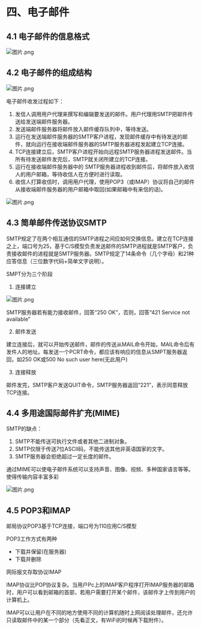 # 四、电子邮件

## 4.1 电子邮件的信息格式

![图片.png](https://upload-images.jianshu.io/upload_images/26868451-e3b2e93cfac76d6f.png?imageMogr2/auto-orient/strip%7CimageView2/2/w/1240)

## 4.2 电子邮件的组成结构

![图片.png](https://upload-images.jianshu.io/upload_images/26868451-4f9d660b17b3aa03.png?imageMogr2/auto-orient/strip%7CimageView2/2/w/1240)

电子邮件收发过程如下：

1. 发信人调用用户代理来撰写和编辑要发送的邮件。用户代理用SMTP把邮件传送给发送端邮件服务器。
2. 发送端邮件服务器将邮件放入邮件缓存队列中，等待发送。
3. 运行在发送端邮件服务器的SMTP客户进程，发现邮件缓存中有待发送的邮件，就向运行在接收端邮件服务器的SMTP服务器进程发起建立TCP连接。
4. TCP连接建立后，SMTP客户进程开始向远程SMTP服务器进程发送邮件。当所有待发送邮件发完后，SMTP就关闭所建立的TCP连接。
5. 运行在接收端邮件服务器中的 SMTP服务器进程收到邮件后，将邮件放入收信人的用户邮箱，等待收信人在方便时进行读取。
6. 收信人打算收信时，调用用户代理，使用POP3（或IMAP）协议将自己的邮件从接收端邮件服务器的用户邮箱中取回(如果邮箱中有来信的话)。

![图片.png](https://upload-images.jianshu.io/upload_images/26868451-f821b9658e5fe5a7.png?imageMogr2/auto-orient/strip%7CimageView2/2/w/1240)

## 4.3 简单邮件传送协议SMTP

SMTP规定了在两个相互通信的SMTP进程之间应如何交换信息。建立在TCP连接之上，端口号为25，基于C/S模型负责发送邮件的SMTP进程就是SMTP客户，负责接收邮件的进程就是SMTP服务器。SMTP规定了14条命令（几个字母）和21种应答信息（三位数字代码+简单文字说明）。

SMPT分为三个阶段

1. 连接建立

![图片.png](https://upload-images.jianshu.io/upload_images/26868451-5d003d0e25d750c4.png?imageMogr2/auto-orient/strip%7CimageView2/2/w/1240)

SMTP服务器若有能力接收邮件，回答“250 OK”，否则，回答“421 Service not available”

2. 邮件发送

建立连接后，就可以开始传送邮件，邮件的传送从MAIL命令开始，MAIL命令后有发件人的地址。每发送一个PCRT命令，都应该有响应的信息从SMPT服务器返回，如250 OK或500 No such user here(无此用户)

3. 连接释放

邮件发完，SMTP客户发送QUIT命令，SMTP服务器返回“221”，表示同意释放TCP连接。

## 4.4 多用途国际邮件扩充(MIME)

SMTP的缺点：

1. SMTP不能传送可执行文件或者其他二进制对象。
2. SMTP仅限于传送7位ASCII码，不能传送其他非英语国家的文字。
3. SMTP服务器会拒绝超过一定长度的邮件。

通过MIME可以使电子邮件系统可以支持声音、图像、视频、多种国家语言等等。使得传输内容丰富多彩

![图片.png](https://upload-images.jianshu.io/upload_images/26868451-789d7c5ce9afac54.png?imageMogr2/auto-orient/strip%7CimageView2/2/w/1240)

## 4.5 POP3和IMAP

邮局协议POP3基于TCP连接，端口号为110应用C/S模型

POP3工作方式有两种

- 下载并保留(在服务器)
- 下载并删除



网际报文存取协议IMAP

IMAP协议比POP协议复杂。当用户Pc上的IMAP客户程序打开IMAP服务器的邮箱时，用户可以看到邮箱的首部，若用户需要打开某个邮件，该邮件才上传到用户的计算机上。

IMAP可以让用户在不同的地方使用不同的计算机随时上网阅读处理邮件，还允许只读取邮件中的某一个部分（先看正文，有WiFi的时候再下载附件）。

# 